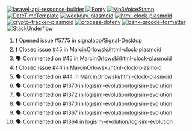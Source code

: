 [![laravel-api-response-builder](https://github-readme-stats.vercel.app/api/pin/?username=MarcinOrlowski&repo=laravel-api-response-builder&theme=default&hide_border=true&title_color=87c9c3&text_color=62696d&icon_color=636a6d&bg_color=30393e)](https://github.com/MarcinOrlowski/laravel-api-response-builder)
[![Fonty](https://github-readme-stats.vercel.app/api/pin/?username=MarcinOrlowski&repo=Fonty&theme=default&hide_border=true&title_color=87c9c3&text_color=62696d&icon_color=636a6d&bg_color=30393e)](https://github.com/MarcinOrlowski/Fonty)
[![Mp3VoiceStamp](https://github-readme-stats.vercel.app/api/pin/?username=MarcinOrlowski&repo=Mp3VoiceStamp&theme=default&hide_border=true&title_color=87c9c3&text_color=62696d&icon_color=636a6d&bg_color=30393e)](https://github.com/MarcinOrlowski/Mp3VoiceStamp)
[![DateTimeTemplate](https://github-readme-stats.vercel.app/api/pin/?username=MarcinOrlowski&repo=DateTimeTemplate&theme=default&hide_border=true&title_color=87c9c3&text_color=62696d&icon_color=636a6d&bg_color=30393e)](https://github.com/MarcinOrlowski/DateTimeTemplate)
[![weekday-plasmoid](https://github-readme-stats.vercel.app/api/pin/?username=MarcinOrlowski&repo=weekday-plasmoid&theme=default&hide_border=true&title_color=87c9c3&text_color=62696d&icon_color=636a6d&bg_color=30393e)](https://github.com/MarcinOrlowski/weekday-plasmoid)
[![html-clock-plasmoid](https://github-readme-stats.vercel.app/api/pin/?username=MarcinOrlowski&repo=html-clock-plasmoid&theme=default&hide_border=true&title_color=87c9c3&text_color=62696d&icon_color=636a6d&bg_color=30393e)](https://github.com/MarcinOrlowski/html-clock-plasmoid)
[![crypto-tracker-plasmoid](https://github-readme-stats.vercel.app/api/pin/?username=MarcinOrlowski&repo=crypto-tracker-plasmoid&theme=default&hide_border=true&title_color=87c9c3&text_color=62696d&icon_color=636a6d&bg_color=30393e)](https://github.com/MarcinOrlowski/crypto-tracker-plasmoid)
[![process-dotenv](https://github-readme-stats.vercel.app/api/pin/?username=MarcinOrlowski&repo=process-dotenv&theme=default&hide_border=true&title_color=87c9c3&text_color=62696d&icon_color=636a6d&bg_color=30393e)](https://github.com/MarcinOrlowski/process-dotenv)
[![bank-qrcode-formatter](https://github-readme-stats.vercel.app/api/pin/?username=MarcinOrlowski&repo=bank-qrcode-formatter&theme=default&hide_border=true&title_color=87c9c3&text_color=62696d&icon_color=636a6d&bg_color=30393e)](https://github.com/MarcinOrlowski/bank-qrcode-formatter)
[![StackUnderflow](https://github-readme-stats.vercel.app/api/pin/?username=MarcinOrlowski&repo=StackUnderflow&theme=default&hide_border=true&title_color=87c9c3&text_color=62696d&icon_color=636a6d&bg_color=30393e)](https://github.com/MarcinOrlowski/StackUnderflow)

<!--START_SECTION:activity-->
1. ❗️ Opened issue [#5775](https://github.com/signalapp/Signal-Desktop/issues/5775) in [signalapp/Signal-Desktop](https://github.com/signalapp/Signal-Desktop)
2. ❗️ Closed issue [#45](https://github.com/MarcinOrlowski/html-clock-plasmoid/issues/45) in [MarcinOrlowski/html-clock-plasmoid](https://github.com/MarcinOrlowski/html-clock-plasmoid)
3. 🗣 Commented on [#45](https://github.com/MarcinOrlowski/html-clock-plasmoid/issues/45) in [MarcinOrlowski/html-clock-plasmoid](https://github.com/MarcinOrlowski/html-clock-plasmoid)
4. ❗️ Closed issue [#44](https://github.com/MarcinOrlowski/html-clock-plasmoid/issues/44) in [MarcinOrlowski/html-clock-plasmoid](https://github.com/MarcinOrlowski/html-clock-plasmoid)
5. 🗣 Commented on [#44](https://github.com/MarcinOrlowski/html-clock-plasmoid/issues/44) in [MarcinOrlowski/html-clock-plasmoid](https://github.com/MarcinOrlowski/html-clock-plasmoid)
6. 🗣 Commented on [#1370](https://github.com/logisim-evolution/logisim-evolution/issues/1370) in [logisim-evolution/logisim-evolution](https://github.com/logisim-evolution/logisim-evolution)
7. 🗣 Commented on [#1372](https://github.com/logisim-evolution/logisim-evolution/issues/1372) in [logisim-evolution/logisim-evolution](https://github.com/logisim-evolution/logisim-evolution)
8. 🗣 Commented on [#1370](https://github.com/logisim-evolution/logisim-evolution/issues/1370) in [logisim-evolution/logisim-evolution](https://github.com/logisim-evolution/logisim-evolution)
9. 🗣 Commented on [#1367](https://github.com/logisim-evolution/logisim-evolution/issues/1367) in [logisim-evolution/logisim-evolution](https://github.com/logisim-evolution/logisim-evolution)
10. 🗣 Commented on [#1364](https://github.com/logisim-evolution/logisim-evolution/issues/1364) in [logisim-evolution/logisim-evolution](https://github.com/logisim-evolution/logisim-evolution)
<!--END_SECTION:activity-->
